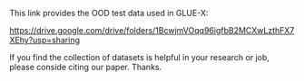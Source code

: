 
This link provides the OOD test data used in GLUE-X:

https://drive.google.com/drive/folders/1BcwjmVOqq96igfbB2MCXwLzthFX7XEhy?usp=sharing

If you find the collection of datasets is helpful in your research or job, please conside citing our paper. Thanks.
